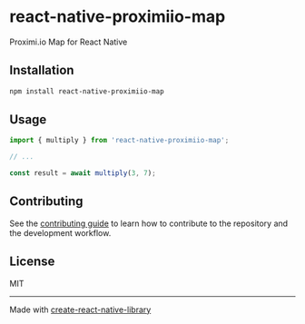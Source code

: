 # react-native-proximiio-map

Proximi.io Map for React Native

## Installation

```sh
npm install react-native-proximiio-map
```

## Usage


```js
import { multiply } from 'react-native-proximiio-map';

// ...

const result = await multiply(3, 7);
```


## Contributing

See the [contributing guide](CONTRIBUTING.md) to learn how to contribute to the repository and the development workflow.

## License

MIT

---

Made with [create-react-native-library](https://github.com/callstack/react-native-builder-bob)
